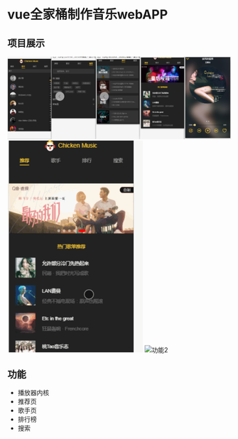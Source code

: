# vue全家桶制作音乐webAPP
## 项目展示
  ![界面](./imgs/all.png)
  ![功能1](./imgs/music3.gif)
  ![功能2](./imgs/music4.gif)
## 功能
  + 播放器内核
  + 推荐页
  + 歌手页
  + 排行榜
  + 搜索
